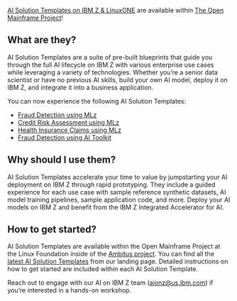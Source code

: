 [AI Solution Templates on IBM Z & LinuxONE](https://ibm.biz/aionz-solution-templates) are available within [The Open Mainframe Project](https://openmainframeproject.org/)!

## What are they? ##
AI Solution Templates are a suite of pre-built blueprints that guide you through the full AI lifecycle on IBM Z with various enterprise use cases while leveraging a variety of technologies. Whether you’re a senior data scientist or have no previous AI skills, build your own AI model, deploy it on IBM Z, and integrate it into a business application.

You can now experience the following AI Solution Templates:

- [Fraud Detection using MLz](https://ibm.biz/aionz-st-fd)
- [Credit Risk Assessment using MLz](https://ibm.biz/aionz-st-cra)
- [Health Insurance Claims using MLz](https://ibm.biz/aionz-st-hic)
- [Fraud Detection using AI Toolkit](https://ibm.biz/aionz-st-fd-tis)


## Why should I use them? ##
AI Solution Templates accelerate your time to value by jumpstarting your AI deployment on IBM Z through rapid prototyping. They include a guided experience for each use case with sample reference synthetic datasets, AI model training pipelines, sample application code, and more. Deploy your AI models on IBM Z and benefit from the IBM Z Integrated Accelerator for AI.

## How to get started? ##
AI Solution Templates are available within the Open Mainframe Project at the Linux Foundation inside of the [Ambitus project](https://github.com/ambitus). You can find all the [latest AI Solution Templates](https://ibm.biz/aionz-solution-templates) from our landing page. Detailed instructions on how to get started are included within each AI Solution Template.

Reach out to engage with our AI on IBM Z team (aionz@us.ibm.com) if you’re interested in a hands-on workshop.